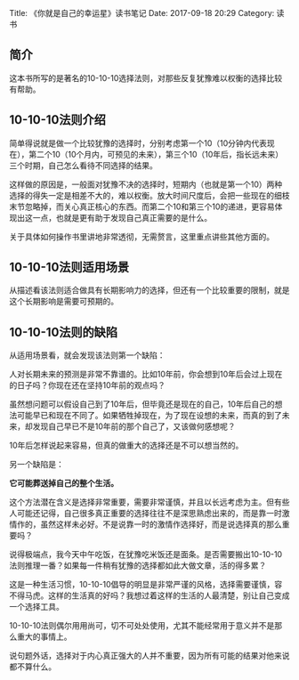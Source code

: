 Title: 《你就是自己的幸运星》读书笔记
Date: 2017-09-18 20:29
Category: 读书

## 简介

这本书所写的是著名的10-10-10选择法则，对那些反复犹豫难以权衡的选择比较有帮助。

## 10-10-10法则介绍

简单得说就是做一个比较犹豫的选择时，分别考虑第一个10（10分钟内代表现在），第二个10（10个月内，可预见的未来），第三个10（10年后，指长远未来）三个时期，自己怎么看待不同选择的结果。

这样做的原因是，一般面对犹豫不决的选择时，短期内（也就是第一个10）两种选择的得失一定是相差不大的，难以权衡。放大时间尺度后，会把一些现在的细枝末节忽略掉，而关心真正核心的东西。而第二个10和第三个10的递进，更容易体现出这一点，也就是更有助于发现自己真正需要的是什么。

关于具体如何操作书里讲地非常透彻，无需赘言，这里重点讲些其他方面的。

## 10-10-10法则适用场景

从描述看该法则适合做具有长期影响力的选择，但还有一个比较重要的限制，就是这个长期影响是需要可预期的。

## 10-10-10法则的缺陷

从适用场景看，就会发现该法则第一个缺陷：

人对长期未来的预测是非常不靠谱的。比如10年前，你会想到10年后会过上现在的日子吗？你现在还在坚持10年前的观点吗？

虽然想问题可以假设自己到了10年后，但毕竟还是现在的自己，10年后自己的想法可能早已和现在不同了。如果牺牲掉现在，为了现在设想的未来，而真的到了未来，却发现自己早已不是10年前的那个自己了，又该做何感想呢？

10年后怎样说起来容易，但真的做重大的选择还是不可以想当然的。

另一个缺陷是：

**它可能葬送掉自己的整个生活。**

这个方法潜在含义是选择非常重要，需要非常谨慎，并且以长远考虑为主。但有些人可能还记得，自己很多真正重要的选择往往不是深思熟虑出来的，而是靠一时激情作的，虽然这样未必好。不是说靠一时的激情作选择好，而是说选择真的那么重要吗？

说得极端点，我今天中午吃饭，在犹豫吃米饭还是面条。是否需要搬出10-10-10法则推理一番？如果每一件稍有犹豫的选择都如此大做文章，活的得多累？

这是一种生活习惯，10-10-10倡导的明显是非常严谨的风格，选择需要谨慎，容不得马虎。这样的生活真的好吗？我想过着这样的生活的人最清楚，别让自己变成一个选择工具。

10-10-10法则偶尔用用尚可，切不可处处使用，尤其不能经常用于意义并不是那么重大的事情上。

说句题外话，选择对于内心真正强大的人并不重要，因为所有可能的结果对他来说都不算什么。

